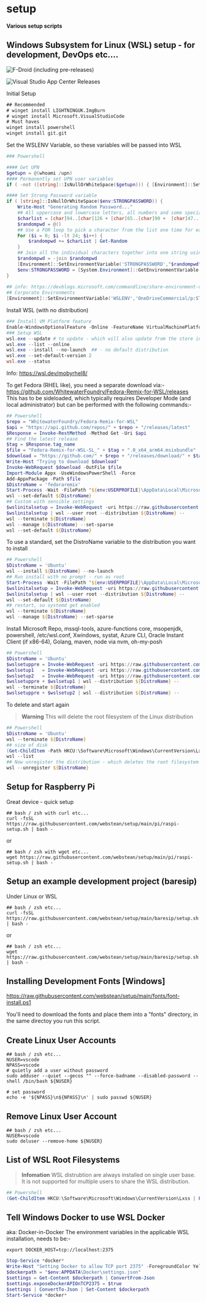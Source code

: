 # setup

**Various setup scripts**

## Windows Subsystem for Linux (WSL) setup - for development, DevOps etc....

![F-Droid (including pre-releases)](https://img.shields.io/f-droid/v/:appId)

![Visual Studio App Center Releases](https://img.shields.io/visual-studio-app-center/releases/version/:owner/:app/:token)

Initial Setup
```cmd
## Recommended
# winget install LIGHTNINGUK.ImgBurn
# winget install Microsoft.VisualStudioCode
# Must haves
winget install powershell
winget install git.git
```

Set the WSLENV Variable, so these variables will be passed into WSL
```powershell
### Powershell

#### Get UPN
$getupn = @(whoami /upn)
#### Permanently set UPN user variables
if ( -not ([string]::IsNullOrWhiteSpace($getupn))) { [Environment]::SetEnvironmentVariable('UPN',"$getupn",'User') }

#### Set Strong Password variable
if ( [string]::IsNullOrWhiteSpace($env:STRONGPASSWORD)) {
    Write-Host "Generating Random Password..."
    ## All uppercase and lowercase letters, all numbers and some special characters.
    $charlist = [char]94..[char]126 + [char]65..[char]90 +  [char]47..[char]57
    $randompwd = @()
    ## Use a FOR loop to pick a character from the list one time for each count of the password length
    For ($i = 0; $i -lt 24; $i++) {
        $randompwd += $charList | Get-Random
    }
    ## Join all the individual characters together into one string using the -JOIN operator
    $randompwd = -join $randompwd
    [Environment]::SetEnvironmentVariable('STRONGPASSWORD',"$randompwd",'User')
    $env:STRONGPASSWORD = [System.Environment]::GetEnvironmentVariable("STRONGPASSWORD","User")
}
 
## info: https://devblogs.microsoft.com/commandline/share-environment-vars-between-wsl-and-windows/
## Corporate Environments
[Environment]::SetEnvironmentVariable('WSLENV','OneDriveCommercial/p:STRONGPASSWORD:USERDNSDOMAIN:USERDOMAIN:USERNAME:UPN','User')

```

Install WSL (with no distribution)
```powershell
### Install VM Platform feature
Enable-WindowsOptionalFeature -Online -FeatureName VirtualMachinePlatform -NoRestart
### Setup WSL
wsl.exe --update # to update - which will also update from the store including the kernel and would update from in-windows to the store version
wsl.exe --list --online
wsl.exe --install --no-launch  ## - no default distribution
wsl.exe --set-default-version 2
wsl.exe --status

```
Info: https://wsl.dev/mobyrhel8/

To get Fedora (RHEL like), you need a separate download via:-
https://github.com/WhitewaterFoundry/Fedora-Remix-for-WSL/releases
This has to be sideloaded, which typically requires Developer Mode (and local administrator) but can be performed with the following commands:-
```powershell
## Powershell
$repo = "WhitewaterFoundry/Fedora-Remix-for-WSL"
$api = "https://api.github.com/repos/" + $repo + "/releases/latest"
$Response = Invoke-RestMethod -Method Get -Uri $api
## Find the latest release
$tag = $Response.tag_name
$file = "Fedora-Remix-for-WSL-SL_" + $tag + ".0_x64_arm64.msixbundle"
$download = "https://github.com/" + $repo + "/releases/download/" + $tag + "/" +$file
Write-Host "Trying to download $download"
Invoke-WebRequest $download -OutFile $file
Import-Module Appx -UseWindowsPowerShell -Force
Add-AppxPackage -Path $file
$DistroName = 'fedoraremix'
Start-Process -Wait -FilePath "${env:USERPROFILE}\AppData\Local\Microsoft\WindowsApps\${DistroName}.exe" "install --root"
wsl --set-default ${DistroName}
## Custom with sensible settings
$wslinitalsetup = Invoke-WebRequest -uri https://raw.githubusercontent.com/webstean/setup/main/wsl/wslfirstsetup.sh | Select-Object -ExpandProperty content
$wslinitalsetup | wsl --user root --distribution ${DistroName} --
wsl --terminate ${DistroName}
wsl --manage ${DistroName} --set-sparse
wsl --set-default ${DistroName}

```

To use a standard, set the DistroName variable to the distribution you want to install 
```powershell
## Powershell
$DistroName = 'Ubuntu'
wsl --install ${DistroName} --no-launch 
## Run install with no prompt - run as root
Start-Process -Wait -FilePath "${env:USERPROFILE}\AppData\Local\Microsoft\WindowsApps\${DistroName}.exe" "install --root"
$wslinitalsetup = Invoke-WebRequest -uri https://raw.githubusercontent.com/webstean/setup/main/wsl/wslfirstsetup.sh | Select-Object -ExpandProperty content
$wslinitalsetup | wsl --user root --distribution ${DistroName} --
wsl --set-default ${DistroName}
## restart, so systemd get enabled 
wsl --terminate ${DistroName}
wsl --manage ${DistroName} --set-sparse

```

Install Microsoft Repo, mssql-tools, azure-functions core, msopenjdk, powershell, /etc/wsl.conf, Xwindows, systat, Azure CLI, Oracle Instant Client (if x86-64), Golang, maven, node via nvm, oh-my-posh

```powershell
## Powershell
$DistroName = 'Ubuntu'
$wslsetuppre = Invoke-WebRequest -uri https://raw.githubusercontent.com/webstean/setup/main/wsl/wslsetup-pre.sh | Select-Object -ExpandProperty content
$wslsetup1   = Invoke-WebRequest -uri https://raw.githubusercontent.com/webstean/setup/main/wsl/wslsetup1.sh | Select-Object -ExpandProperty content
$wslsetup2   = Invoke-WebRequest -uri https://raw.githubusercontent.com/webstean/setup/main/wsl/wslsetup2.sh | Select-Object -ExpandProperty content
$wslsetuppre + $wslsetup1 | wsl --distribution ${DistroName} --
wsl --terminate ${DistroName}
$wslsetuppre + $wslsetup2 | wsl --distribution ${DistroName} --

```

To delete and start again

> **Warning**
> This will delete the root filesystem of the Linux distribution

```powershell
## Powershell
$DistroName = 'Ubuntu'
wsl --terminate ${DistroName}
## size of disk
(Get-ChildItem -Path HKCU:\Software\Microsoft\Windows\CurrentVersion\Lxss | Where-Object { $_.GetValue("DistributionName") -eq '${DistroName}' }).GetValue("BasePath") + "\ext4.vhdx"
wsl --list
## Now unregister the distribution - which deletes the root filesystem
wsl --unregister ${DistroName}

```

## Setup for Raspberry Pi

Great device - quick setup

```shell
## bash / zsh with curl etc...
curl -fsSL https://raw.githubusercontent.com/webstean/setup/main/pi/raspi-setup.sh | bash -

```

or

```shell
## bash / zsh with wget etc...
wget https://raw.githubusercontent.com/webstean/setup/main/pi/raspi-setup.sh | bash -

```

## Setup an example development project (baresip)

Under Linux or WSL

```shell
## bash / zsh etc...
curl -fsSL https://raw.githubusercontent.com/webstean/setup/main/baresip/setup.sh | bash -

```
or

```shell
## bash / zsh etc...
wget https://raw.githubusercontent.com/webstean/setup/main/baresip/setup.sh | bash -

```

## Installing Development Fonts [Windows]

https://raw.githubusercontent.com/webstean/setup/main/fonts/font-install.ps1

You'll need to download the fonts and place them into a "fonts" directory, in the same directoy you run this script.

## Create Linux User Accounts

```shell
## bash / zsh etc...
NUSER=vscode
NPASS=vscode
# quietly add a user without password
sudo adduser --quiet --gecos "" --force-badname --disabled-password --shell /bin/bash ${NUSER}

# set password
echo -e '${NPASS}\n${NPASS}\n' | sudo passwd ${NUSER}

```

## Remove Linux User Account

```shell
## bash / zsh etc...
NUSER=vscode
sudo deluser --remove-home ${NUSER}

```

## List of WSL Root Filesystems

> **Infomation**
> WSL distrubtion are always installed on single user base. It is not supported for multiple users to share the WSL distribution.

```powershell
## Powershell
(Get-ChildItem HKCU:\Software\Microsoft\Windows\CurrentVersion\Lxss | ForEach-Object {Get-ItemProperty $_.PSPath}) | Select-Object DistributionName, @{n="Path";e={$_.BasePath + "\rootfs"}}

```

## Tell Windows Docker to use WSL Docker
aka: Docker-in-Docker 
The environment variables in the applicable WSL installation, needs to be:-
```shell
export DOCKER_HOST=tcp://localhost:2375

```

```powershell
Stop-Service *docker*
Write-Host "Setting Docker to allow TCP port 2375" -ForegroundColor Yellow -BackgroundColor DarkGreen
$dockerpath = "$env:APPDATA\Docker\settings.json"
$settings = Get-Content $dockerpath | ConvertFrom-Json
$settings.exposeDockerAPIOnTCP2375 = $true
$settings | ConvertTo-Json | Set-Content $dockerpath
Start-Service *docker*

```


